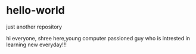 # hello-world
just another repository


hi everyone,
        shree here,young computer passioned guy who is intrested in learning new everyday!!!
